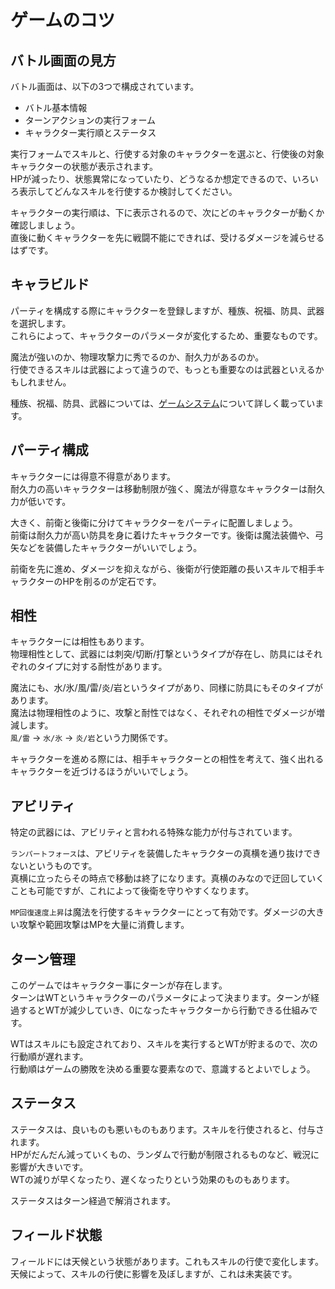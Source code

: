 
# ゲームのコツ

## バトル画面の見方
バトル画面は、以下の3つで構成されています。
- バトル基本情報
- ターンアクションの実行フォーム
- キャラクター実行順とステータス

実行フォームでスキルと、行使する対象のキャラクターを選ぶと、行使後の対象キャラクターの状態が表示されます。  
HPが減ったり、状態異常になっていたり、どうなるか想定できるので、いろいろ表示してどんなスキルを行使するか検討してください。  

キャラクターの実行順は、下に表示されるので、次にどのキャラクターが動くか確認しましょう。  
直後に動くキャラクターを先に戦闘不能にできれば、受けるダメージを減らせるはずです。  

## キャラビルド
パーティを構成する際にキャラクターを登録しますが、種族、祝福、防具、武器を選択します。  
これらによって、キャラクターのパラメータが変化するため、重要なものです。  

魔法が強いのか、物理攻撃力に秀でるのか、耐久力があるのか。  
行使できるスキルは武器によって違うので、もっとも重要なのは武器といえるかもしれません。  

種族、祝福、防具、武器については、[ゲームシステム](/docs/system/game_system.md)について詳しく載っています。  

## パーティ構成
キャラクターには得意不得意があります。  
耐久力の高いキャラクターは移動制限が強く、魔法が得意なキャラクターは耐久力が低いです。  

大きく、前衛と後衛に分けてキャラクターをパーティに配置しましょう。  
前衛は耐久力が高い防具を身に着けたキャラクターです。後衛は魔法装備や、弓矢などを装備したキャラクターがいいでしょう。  

前衛を先に進め、ダメージを抑えながら、後衛が行使距離の長いスキルで相手キャラクターのHPを削るのが定石です。  

## 相性
キャラクターには相性もあります。  
物理相性として、武器には刺突/切断/打撃というタイプが存在し、防具にはそれぞれのタイプに対する耐性があります。  

魔法にも、水/氷/風/雷/炎/岩というタイプがあり、同様に防具にもそのタイプがあります。  
魔法は物理相性のように、攻撃と耐性ではなく、それぞれの相性でダメージが増減します。  
`風/雷` -> `水/氷` -> `炎/岩`という力関係です。  

キャラクターを進める際には、相手キャラクターとの相性を考えて、強く出れるキャラクターを近づけるほうがいいでしょう。  

## アビリティ
特定の武器には、アビリティと言われる特殊な能力が付与されています。  

`ランパートフォース`は、アビリティを装備したキャラクターの真横を通り抜けできないというものです。  
真横に立ったらその時点で移動は終了になります。真横のみなので迂回していくことも可能ですが、これによって後衛を守りやすくなります。  

`MP回復速度上昇`は魔法を行使するキャラクターにとって有効です。ダメージの大きい攻撃や範囲攻撃はMPを大量に消費します。  

## ターン管理
このゲームではキャラクター事にターンが存在します。  
ターンはWTというキャラクターのパラメータによって決まります。ターンが経過するとWTが減少していき、0になったキャラクターから行動できる仕組みです。  

WTはスキルにも設定されており、スキルを実行するとWTが貯まるので、次の行動順が遅れます。  
行動順はゲームの勝敗を決める重要な要素なので、意識するとよいでしょう。  

## ステータス
ステータスは、良いものも悪いものもあります。スキルを行使されると、付与されます。  
HPがだんだん減っていくもの、ランダムで行動が制限されるものなど、戦況に影響が大きいです。  
WTの減りが早くなったり、遅くなったりという効果のものもあります。  

ステータスはターン経過で解消されます。  

## フィールド状態
フィールドには天候という状態があります。これもスキルの行使で変化します。  
天候によって、スキルの行使に影響を及ぼしますが、これは未実装です。  

